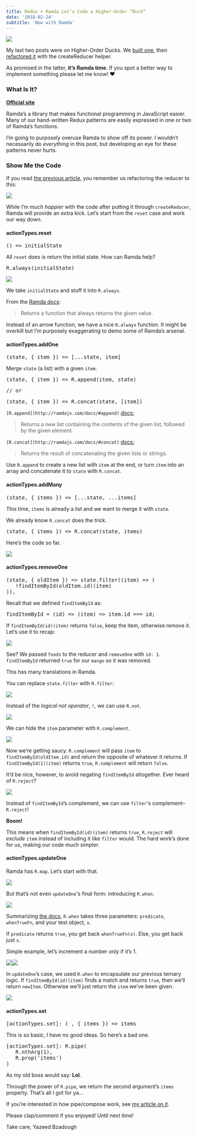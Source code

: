 ```yaml
---
title: Redux + Ramda Let’s Code a Higher-Order “Duck”
date: '2018-02-24'
subtitle: 'Now with Ramda'
---
```


![](https://cdn-images-1.medium.com/max/1600/1*AvhLF3EobvdMRIeW31_K2g.png)

My last two posts were on Higher-Order Ducks. We [built one](https://medium.com/front-end-hacking/redux-lets-code-a-higher-order-duck-a045415bef0f), then [refactored it](https://medium.com/@yazeedb/redux-lets-refactor-our-higher-order-duck-e44b0110befc) with the createReducer helper.

As promised in the latter, **it’s Ramda time**. If you spot a better way to implement something please let me know! ❤️

### What Is It?

[**Official site**](http://ramdajs.com)

Ramda’s a library that makes functional programming in JavaScript easier. Many of our hand-written Redux patterns are easily expressed in one or two of Ramda’s functions.

I’m going to purposely overuse Ramda to show off its power. I wouldn’t necessarily do _everything_ in this post, but developing an eye for these patterns never hurts.

### Show Me the Code

If you read [the previous article](https://medium.com/@yazeedb/redux-lets-refactor-our-higher-order-duck-e44b0110befc), you remember us refactoring the reducer to this:

![](https://cdn-images-1.medium.com/max/1600/1*-abhyPqZJiP3JZW6GOU9lQ.png)

While I’m _much happier_ with the code after putting it through `createReducer`, Ramda will provide an extra kick. Let’s start from the `reset` case and work our way down.

#### actionTypes.reset

<pre name="1035" id="1035" class="graf graf--pre graf-after--h4">() => initialState</pre>

All `reset` does is return the initial state. How can Ramda help?

<pre name="0595" id="0595" class="graf graf--pre graf-after--p">R.always(initialState)</pre>

![](https://cdn-images-1.medium.com/max/1600/1*T32OLQ_g4cGoiA6Y5LTQ5A.png)

We take `initialState` and stuff it into `R.always`.

From the [Ramda docs](http://ramdajs.com/docs/#always):

> Returns a function that always returns the given value.

Instead of an arrow function, we have a nice `R.always` function. It might be overkill but I’m purposely exaggerating to demo some of Ramda’s arsenal.

#### actionTypes.addOne

<pre name="f03a" id="f03a" class="graf graf--pre graf-after--h4">(state, { item }) => [...state, item]</pre>

Merge `state` (a list) with a given `item`.

<pre name="045a" id="045a" class="graf graf--pre graf-after--p">(state, { item }) => R.append(item, state)</pre>

<pre name="2d95" id="2d95" class="graf graf--pre graf-after--pre">// or</pre>

<pre name="413d" id="413d" class="graf graf--pre graf-after--pre">(state, { item }) => R.concat(state, [item])</pre>

`[R.append](http://ramdajs.com/docs/#append)` [docs:](http://ramdajs.com/docs/#append)

> Returns a new list containing the contents of the given list, followed by the given element.

`[R.concat](http://ramdajs.com/docs/#concat)` [docs:](http://ramdajs.com/docs/#concat)

> Returns the result of concatenating the given lists or strings.

Use `R.append` to create a new list with `item` at the end, or turn `item` into an array and concatenate it to `state` with `R.concat`.

#### actionTypes.addMany

<pre name="2212" id="2212" class="graf graf--pre graf-after--h4">(state, { items }) => [...state, ...items]</pre>

This time, `items` is already a list and we want to merge it with `state`.

We already know `R.concat` does the trick.

<pre name="fdac" id="fdac" class="graf graf--pre graf-after--p">(state, { items }) => R.concat(state, items)</pre>

Here’s the code so far.

![](https://cdn-images-1.medium.com/max/1600/1*mthn1Las07A2N8cGrOqJ9w.png)

#### actionTypes.removeOne

<pre name="287a" id="287a" class="graf graf--pre graf-after--h4">(state, { oldItem }) => state.filter((item) => (
   !findItemById(oldItem.id)(item)
)),</pre>

Recall that we defined `findItemById` as:

<pre name="bb11" id="bb11" class="graf graf--pre graf-after--p">findItemById = (id) => (item) => item.id === id;</pre>

If `findItemById(id)(item)` returns `false`, keep the item, otherwise remove it. Let’s use it to recap:

![](https://cdn-images-1.medium.com/max/1600/1*NfrUhR8En3gfqvTb-hrGdA.png)

See? We passed `foods` to the reducer and `removeOne` with `id: 1`. `findItemById` returned `true` for our `mango` so it was removed.

This has many translations in Ramda.

You can replace `state.filter` with `R.filter`:

![](https://cdn-images-1.medium.com/max/1600/1*WXH4HkJqvScV-AIm7OVwgw.png)

Instead of the _logical not operator_, `!`, we can use `R.not`.

![](https://cdn-images-1.medium.com/max/1600/1*fCTvdjTV-oXMdgapftdmeA.png)

We can hide the `item` parameter with `R.complement`.

![](https://cdn-images-1.medium.com/max/1600/1*tXyIr3HWU4D257gen38ArA.png)

Now we’re getting saucy. `R.complement` will pass `item` to `findItemById(oldItem.id)` and return the opposite of whatever it returns. If `findItemById(1)(item)` returns `true`, `R.complement` will return `false`.

It’d be nice, however, to avoid negating `findItemById` altogether. Ever heard of `R.reject`?

![](https://cdn-images-1.medium.com/max/1600/1*3OuGWNVyhfB9ZV78qFGBNw.png)

Instead of `findItemById`’s complement, we can use `filter`'s complement–`R.reject`!

**Boom!**

This means when `findItemById(id)(item)` returns `true`, `R.reject` will _exclude_ `item` instead of including it like `filter` would. The hard work’s done for us, making our code much simpler.

#### actionTypes.updateOne

Ramda has `R.map`. Let’s start with that.

![](https://cdn-images-1.medium.com/max/1600/1*yKLTk8cjnLYMHRfKnrsPWw.png)

But that’s not even `updateOne`'s final form: introducing `R.when`.

![](https://cdn-images-1.medium.com/max/1600/1*8LW9Q2bvfGGodIglXw8y3Q.png)

Summarizing [the docs](http://ramdajs.com/docs/#when), `R.when` takes three parameters: `predicate`, `whenTrueFn`, and your test object, `x`.

If `predicate` returns `true`, you get back `whenTrueFn(x)`.
Else, you get back just `x`.

Simple example, let’s increment a number _only_ if it’s 1.

![](https://cdn-images-1.medium.com/max/1600/1*C8eWUtUCm-vad_Nv9OuGVw.png)![](https://cdn-images-1.medium.com/max/1600/1*eqLG9a-Uu2U9YkD9j8eIyA.png)

In `updateOne`’s case, we used `R.when` to encapsulate our previous ternary logic. If `findItemById(id)(item)` finds a match and returns `true`, then we’ll return `newItem`. Otherwise we’ll just return the `item` we’ve been given.

![](https://cdn-images-1.medium.com/max/1600/1*8LW9Q2bvfGGodIglXw8y3Q.png)

#### actionTypes.set

<pre name="435f" id="435f" class="graf graf--pre graf-after--h4">[actionTypes.set]: (_, { items }) => items</pre>

This is so basic, I have no good ideas. So here’s a bad one.

<pre name="6ed7" id="6ed7" class="graf graf--pre graf-after--p">[actionTypes.set]: R.pipe(
   R.nthArg(1),
   R.prop('items')
)</pre>

As my old boss would say: **Lol**.

Through the power of `R.pipe`, we return the second argument’s `items` property. That’s all I got for ya…

If you’re interested in how pipe/compose work, see [my article on it](https://medium.com/@yazeedb/pipe-and-compose-in-javascript-5b04004ac937).

Please clap/comment if you enjoyed! Until next time!

Take care,
Yazeed Bzadough
